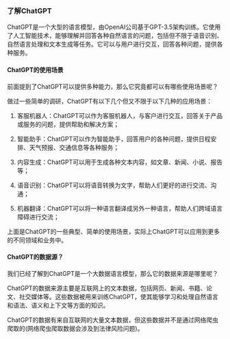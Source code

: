 ### 了解ChatGPT

ChatGPT是一个大型的语言模型，由OpenAI公司基于GPT-3.5架构训练。它使用了人工智能技术，能够理解并回答各种自然语言的问题，包括但不限于语音识别、自然语言处理和文本生成等任务。它可以与用户进行交互，回答各种问题，提供各种服务。

#### ChatGPT的使用场景

前面提到了ChatGPT可以提供多种能力，那么它究竟都可以有哪些使用场景呢？

做过一些简单的调研，ChatGPT有以下几个但又不限于以下几种的应用场景：

1. 客服机器人：ChatGPT可以作为客服机器人，与客户进行交互，回答关于产品或服务的问题，提供帮助和解决方案；

2. 智能助手：ChatGPT可以作为智能助手，回答用户的各种问题，提供日程安排、天气预报、交通信息等各种服务；

3. 内容生成：ChatGPT可以用于生成各种文本内容，如文章、新闻、小说、报告等；

4. 语音识别：ChatGPT可以将语音转换为文字，帮助人们更好的进行交流、沟通；

5. 机器翻译：ChatGPT可以将一种语言翻译成另外一种语言，帮助人们跨域语言障碍进行交流；

上面是ChatGPT的一些典型、简单的使用场景，实际上ChatGPT可以应用到更多的不同领域和业务中。

#### ChatGPT的数据源？

我们已经了解到ChatGPT是一个大数据语言模型，那么它的数据来源是哪里呢？

ChatGPT的数据来源主要是互联网上的文本数据，包括网页、新闻、书籍、论文、社交媒体等。这些数据被用来训练ChatGPT，使其能够学习和处理自然语言和语法、语义和上下文等方面的知识。

ChatGPT的数据有来自互联网的大量文本数据，但这些数据并不是通过网络爬虫爬取的(网络爬虫爬取数据会涉及到法律风险问题)。